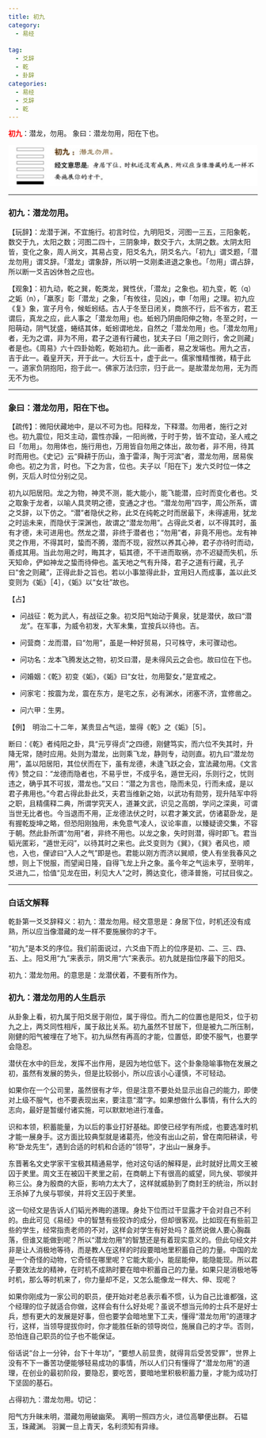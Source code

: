 ```yaml
---
title: 初九
category:
  - 易经

tag:
  - 爻辞
  - 乾
  - 卦辞
categories:
  - 易经
  - 爻辞
  - 乾
---
```

<b style="color:red">初九</b>：潜龙，勿用。
象曰：潜龙勿用，阳在下也。
<!--more-->


![-w587](/images/15850417841646.jpg)

-------

### 初九：潜龙勿用。

【玩辞】：龙潜于渊，不宜施行。初言时位，九明阳爻，河图一三五，三阳象乾，数交于九，太阳之数；河图二四十，三阴象坤，数交于六，太阴之数。太阴太阳皆，变化之象，周人尚文，其易占变，阳爻名九，阴爻名六。「初九」谓爻题，「潜龙勿用」谓爻辞。「潜龙」谓象辞，所以明一爻刚柔进退之象也。「勿用」谓占辞，所以断一爻吉凶休咎之应也。

【观象】：初九动，乾之巽，乾类龙，巽性伏，「潜龙」之象也。初九变，乾（q）之姤（n），「羸豕」彰「潜龙」之象，「有攸往，见凶」，申「勿用」之理。初九应《复》象，宣子月令，候蚯蚓结。古人于冬至日闭关，商旅不行，后不省方，君王谓后，真龙之应，此人事之「潜龙勿用」也。蚯蚓乃阴曲阳伸之物，冬至之时，一阳萌动，阴气犹盛，蜷结其体，蚯蚓谓地龙，自然之「潜龙勿用」也。「潜龙勿用」者，无为之谓，非为不用，君子之道有行藏也，犹夫子曰「用之则行，舍之则藏」者是也。《周易》六十四卦始乾，乾始初九。此一画者，易之发端也。用九之吉，吉于此一。羲皇开天，开于此一。大衍五十，虚于此一。儒家惟精惟微，精于此一。道家负阴抱阳，抱于此一。佛家万法归宗，归于此一。是故潜龙勿用，无为而无不为也。

-------

### 象曰：潜龙勿用，阳在下也。

【疏传】：微阳伏藏地中，是以不可为也。阳释龙，下释潜。勿用者，施行之对也。初九震位，阳爻主动，震性亦躁，一阳尚微，于时于势，皆不宜动，圣人戒之曰「勿用」。勿用体也，施行用也，万用皆自勿用之体出，故勿者，非不用，待其时而用也。《史记》云“舜耕于历山，渔于雷泽，陶于河滨”者，潜龙勿用，居易俟命也。初之为言，时也。下之为言，位也。夫子以「阳在下」发六爻时位一体之例，灭后人时位分别之见。

初九以阳居阳。龙之为物，神灵不测，能大能小，能飞能潜，应时而变化者也。爻之取象于龙者，以喻人具灵明之德，变通之才也。“潜龙勿用”四字，周公所系，谓之爻辞，以下仿之。“潜”者隐伏之称，此爻在纯乾之时而居最下，未得遽用，犹龙之时运未来，而隐伏于深渊也，故谓之“潜龙勿用”。占得此爻者，以不得其时，虽有才德，未可进用也。然龙之潜，非终于潜者也；“勿用”者，非竟不用也。龙有神灵之作用，不得其时，蛰而不腾，潜而不现，寂然以养其心神，君子亦待时而动，善成其用。当此勿用之时，晦其才，韬其德，不干进而取祸，亦不迟疑而失机，乐天知命，俨如神龙之蛰而待伸也。盖天地之气有升降，君子之道有行藏，孔子曰“舍之则藏”，正得此卦之旨也。若以小事筮得此卦，宜用妇人而成事，盖以此爻变则为《姤》［4］，《姤》以“女壮”故也。

【占】
* 问战征：乾为武人，有战征之象。初爻阳气始动于黄泉，犹是潜伏，故曰“潜龙”。在军事，为威令初发，大军未集，宜按兵以待也。吉。


* 问营商：龙而潜，曰“勿用”，虽是一种好贸易，只可株守，未可骤动也。

* 问功名：龙本飞腾发达之物，初爻曰潜，是未得风云之会也。故曰位在下也。

* 问婚姻：《乾》初变《姤》，《姤》曰“女壮，勿用娶女，”是宜戒之。

* 问家宅：按震为龙，震在东方，是宅之东，必有渊水，闭塞不济，宜修凿之。

* 问六甲：生男。


【例】　明治二十二年，某贵显占气运，筮得《乾》之《姤》［5］。

断曰：《乾》者纯阳之卦，具“元亨得贞”之四德，刚健笃实，而六位不失其时，升降无常，随时应用。处则为潜龙，出则乘飞龙，静则专，动则直。初九曰“潜龙勿用”，盖以阳居阳，其位伏而在下，虽有龙德，未逢飞跃之会，宜法藏勿用。《文言传》赞之曰：“龙德而隐者也，不易乎世，不成乎名，遁世无闷，乐则行之，忧则违之，确乎其不可拔，潜龙也。”又曰：“潜之为言也，隐而未见，行而未成，是以君子弗用也。”今君占得此卦此爻，夫君当维新之始，以武功有勋劳，现升陆军中将之职，且精儒释二典，所谓学究天人，道兼文武，识见之高朗，学问之深奥，可谓当世无比者也。今当退而不用，正龙德法伏之时，以君才兼文武，仿诸葛卧龙，是有握乾旋坤之略，但恐阳刚独用，未免意气凌人，议论率直，以臻疑谤交集，不容于朝。然此卦所谓“勿用”者，非终不用也。以龙之象，失时则潜，得时即飞。君当韬光匿彩，“遁世无闷”，以待其时之来也。此爻变则为《巽》，《巽》者风也，顺也，入也，俚谚曰“入人之气”即是也。君能以刚方而济以巽顺，使人有坐我春风之想，则上下悦服，而望闻日隆，自得飞龙上升之象。虽今年之气运未亨，至明年，爻进九二，恰值“见龙在田，利见大人”之时，腾达变化，德泽普施，可拭目俟之。

------

### 白话文解释
乾卦第一爻爻辞释义：初九：潜龙勿用。经文意思是：身居下位，时机还没有成熟，所以应当像潜藏的龙一样不要施展你的才干。

“初九”是本爻的序位。我们前面说过，六爻由下而上的位序是初、二、三、四、五、上。阳爻用“九”来表示，阴爻用“六”来表示。初九就是指位序最下的阳爻。

初九：潜龙勿用。的意思是：龙潜伏着，不要有所作为。

### 初九：潜龙勿用的人生启示

从卦象上看，初九属于阳爻居于刚位，属于得位。而九二的位置也是阳爻，位于初九之上，两爻同性相斥，属于敌比关系。初九虽然不甘居下，但是被九二所压制，刚健的阳气被埋在了地下。初九纵然有再高的才能，位置低，即使不服气，也要学会隐忍。

潜伏在水中的巨龙，发挥不出作用，是因为地位低下。这个卦象隐喻事物在发展之初，虽然有发展的势头，但是比较弱小，所以应该小心谨慎，不可轻动。

如果你在一个公司里，虽然很有才华，但是注意不要处处显示出自己的能力，即使对上级不服气，也不要表现出来，要注意“潜”字。如果想做什么事情，有什么大的志向，最好是暂缓付诸实施，可以默默地进行准备。

识和本领，积蓄能量，为以后的事业打好基础。即使已经学有所成，也要选准时机才能一展身手。这方面比较典型就是诸葛亮，他没有出山之前，曾在南阳耕读，号称“卧龙先生”，遇到合适的时机和合适的“领导”，才出山一展身手。

东晋著名文史学家干宝极其精通易学，他对这句话的解释是，此时就好比周文王被囚于羑里。周文王在被囚干羑里之前，在商朝上下有很高的威望，同九侯、鄂侯并称三公。身为殷商的大臣，影响力太大了，这样就威胁到了商封王的统治，所以封王杀掉了九侯与鄂侯，并将文王囚于羑里。

这一句经文是告诉人们韬光养晦的道理。身处下位而过干显露才干会对自己不利的。由此可见《易经》中的智慧有些狡诈的成分，但却很客观。比如现在有些前卫些的学生，经常指责老师的不对，这样会对学生有好处吗？虽然说做人要心胸磊落，但谁又能做到呢？所以“潜龙勿用”的智慧还是有着现实意义的。但此句经文并非是让人消极地等待，而是教人在这样的时段要暗地里积蓄自己的力量。中国的龙是一个奇怪的动物，它奇怪在哪里呢？它能大能小，能屈能伸，能隐能现。所以君子要效法龙的精神，在时机不成熟时要在暗中积蓄自己的力量。如果只是消极地等时机，那么等时机来了，你力量却不足，又怎么能像龙一样大、伸、现呢？

如果你刚成为一家公司的职员，便开始对老总表示看不惯，认为自己比谁都强，这个经理的位子就适合你做，这样会有什么好处呢？虽说不想当元帅的士兵不是好士兵，想有更大的发展是好事，但也要学会暗地里下工夫，懂得“潜龙勿用”的道理才行，这样，当领导提拔你时，你才能胜任新的领导岗位，施展自己的才华。否则，恐怕连自己职员的位子也不能保证。

俗话说“台上一分钟，台下十年功”，“要想人前显贵，就得背后受苦受罪”，世界上没有不下一番苦功便能够轻易成功的事情，所以人们只有懂得了“潜龙勿用”的道理，在创业的最初阶段，要隐忍，要吃苦，要暗地里积极积蓄力量，才能为成功打下坚固的基石。

占得初九：潜龙勿用。切记：

阳气方升昧未明，潜藏勿用破幽荣。
离明一照四方火，进位高攀便出群。
石韫玉，珠藏渊。
羽翼一旦上青天，名利须知有异缘。
